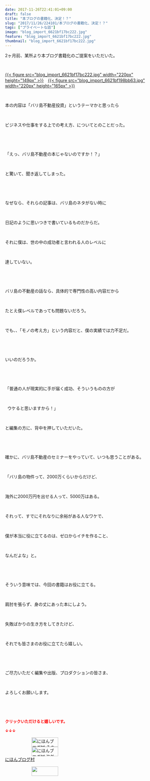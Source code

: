 ```yaml
---
date: 2017-11-26T22:41:01+09:00
draft: false
title: "本ブログの書籍化、決定！？"
slug: "2017/11/26/224101/本ブログの書籍化、決定！？"
tags: ["プライベートな話"]
image: "blog_import_6621bf17bc222.jpg"
feature: "blog_import_6621bf17bc222.jpg"
thumbnail: "blog_import_6621bf17bc222.jpg"
---
```

<p>2ヶ月前、某所より本ブログ書籍化のご提案をいただいた。</p><p> </p><p><a href="blog_import_6621bf17bc222.jpg">{{< figure src="blog_import_6621bf17bc222.jpg" width="220px" height="149px" >}}</a>　<a href="blog_import_6621bf198bb63.jpg">{{< figure src="blog_import_6621bf198bb63.jpg" width="220px" height="165px" >}}</a></p><p> </p><p>本の内容は「バリ島不動産投資」というテーマかと思ったら</p><p> </p><p>ビジネスや仕事をする上での考え方、についてとのことだった。</p><p> </p><p> </p><p>「えっ、バリ島不動産の本じゃないのですか！？」</p><p> </p><p>と驚いて、聞き返してしまった。</p><p> </p><p> </p><p>なぜなら、それらの記事は、バリ島のネタがない時に</p><p> </p><p>日記のように思いつきで書いているものだからだ。</p><p> </p><p>それに僕は、世の中の成功者と言われる人のレベルに</p><p> </p><p>達していない。</p><p> </p><p> </p><p>バリ島の不動産の話なら、具体的で専門性の高い内容だから</p><p> </p><p>たとえ僕レベルであっても問題ないだろう。</p><p> </p><p>でも、、「モノの考え方」という内容だと、僕の実績では力不足だ。</p><p> </p><p> </p><p>いいのだろうか。</p><p> </p><p> </p><p>「普通の人が現実的に手が届く成功、そういうものの方が</p><p> </p><p>  ウケると思いますから！」</p><p> </p><p>と編集の方に、背中を押していただいた。</p><p> </p><p> </p><p>確かに、バリ島不動産のセミナーをやっていて、いつも思うことがある。</p><p> </p><p>「バリ島の物件って、2000万くらいからだけど、</p><p> </p><p>海外に2000万円を出せる人って、5000万はある。</p><p> </p><p>それって、すでにそれなりに余裕がある人なワケで、</p><p> </p><p>僕が本当に役に立てるのは、ゼロからイチを作ること、</p><p> </p><p>なんだよな」と。</p><p> </p><p> </p><p>そういう意味では、今回の書籍はお役に立てる。</p><p> </p><p>肩肘を張らず、身の丈にあった本にしよう。</p><p> </p><p>失敗ばかりの生き方をしてきたけど、</p><p> </p><p>それでも皆さまのお役に立てたら嬉しい。</p><p> </p><p> </p><p>ご尽力いただく編集や出版、プロダクションの皆さま、</p><p> </p><p>よろしくお願いします。</p><p> </p><p> </p><p><font color="#ff0000" size="2"><strong>クリックいただけると嬉しいです。</strong></font></p><p><font color="#ff0000" size="2"><strong>↓↓↓</strong></font></p><p><a href="ranking.html?p_cid=01260127" id="&amp;blogmura_banner" target="_blank"><img alt="にほんブログ村 その他生活ブログ 不動産投資へ" border="0" height="31" src="data:image/svg+xml;charset=utf-8,%3Csvg%20xmlns%3D%22http%3A%2F%2Fwww.w3.org%2F2000%2Fsvg%22%20title%3D%22Placeholder%20for%20Images%22%20role%3D%22presentation%22%20viewBox%3D%220%200%2088%2031%22%20%2F%3E" width="88" data-src="https://img-proxy.blog-video.jp/images?url=http%3A%2F%2Flife.blogmura.com%2Fhudousantoushi%2Fimg%2Fhudousantoushi88_31.gif" style="aspect-ratio: auto 88 / 31;"/><noscript><img alt="にほんブログ村 その他生活ブログ 不動産投資へ" border="0" height="31" src="https://img-proxy.blog-video.jp/images?url=http%3A%2F%2Flife.blogmura.com%2Fhudousantoushi%2Fimg%2Fhudousantoushi88_31.gif" width="88"></noscript></a><br/><a href="ranking.html?p_cid=01260127" target="_blank"><img alt="にほんブログ村 海外生活ブログ バリ島情報へ" border="0" height="31" src="data:image/svg+xml;charset=utf-8,%3Csvg%20xmlns%3D%22http%3A%2F%2Fwww.w3.org%2F2000%2Fsvg%22%20title%3D%22Placeholder%20for%20Images%22%20role%3D%22presentation%22%20viewBox%3D%220%200%2088%2031%22%20%2F%3E" width="88" data-src="https://img-proxy.blog-video.jp/images?url=http%3A%2F%2Foverseas.blogmura.com%2Fbali%2Fimg%2Fbali88_31.gif" style="aspect-ratio: auto 88 / 31;"/><noscript><img alt="にほんブログ村 海外生活ブログ バリ島情報へ" border="0" height="31" src="https://img-proxy.blog-video.jp/images?url=http%3A%2F%2Foverseas.blogmura.com%2Fbali%2Fimg%2Fbali88_31.gif" width="88"></noscript></a><br/><a href="ranking.html?p_cid=01260127" target="_blank">にほんブログ村</a></p><p><a href="link.php?1804582" title="人気ブログランキングへ"><img border="0" height="31" src="data:image/svg+xml;charset=utf-8,%3Csvg%20xmlns%3D%22http%3A%2F%2Fwww.w3.org%2F2000%2Fsvg%22%20title%3D%22Placeholder%20for%20Images%22%20role%3D%22presentation%22%20viewBox%3D%220%200%2088%2031%22%20%2F%3E" width="88" data-src="https://blog.with2.net/img/banner/banner_22.gif" style="aspect-ratio: auto 88 / 31;"/><noscript><img border="0" height="31" src="https://blog.with2.net/img/banner/banner_22.gif" width="88"></noscript></a></p>

